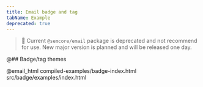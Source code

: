 ```yaml
---
title: Email badge and tag
tabName: Example
deprecated: true
---
```


> 🚨 Current `@semcore/email` package is deprecated and not recommend for use. New major version is planned and will be released one day.

@## Badge/tag themes

@email_html compiled-examples/badge-index.html src/badge/examples/index.html
